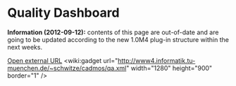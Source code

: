 # Quality Dashboard #

**Information (2012-09-12):** contents of this page are out-of-date and are going to be updated according to the new 1.0M4 plug-in structure within the next weeks.

[Open external URL](http://www4.informatik.tu-muenchen.de/~schwitze/cadmos/html/index.html)
&lt;wiki:gadget url="http://www4.informatik.tu-muenchen.de/~schwitze/cadmos/qa.xml" width="1280" height="900" border="1" /&gt;